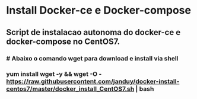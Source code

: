 # Install Docker-ce e Docker-compose

## Script de instalacao autonoma do docker-ce e docker-compose no CentOS7.

### # Abaixo o comando wget para download e install via shell

### yum install wget -y && wget -O - https://raw.githubusercontent.com/janduy/docker-install-centos7/master/docker_install_CentOS7.sh | bash

